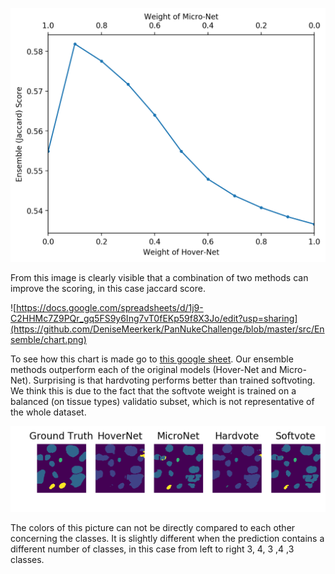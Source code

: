 
![](https://github.com/DeniseMeerkerk/PanNukeChallenge/blob/master/src/Ensemble/example_score_weight.png)

From this image is clearly visible that a combination of two methods can improve the scoring, in this case jaccard score.

![https://docs.google.com/spreadsheets/d/1j9-C2HHMc7Z9PQr_gq5FS9y6Ing7vT0fEKp59f8X3Jo/edit?usp=sharing](https://github.com/DeniseMeerkerk/PanNukeChallenge/blob/master/src/Ensemble/chart.png)

To see how this chart is made go to [this google sheet](https://docs.google.com/spreadsheets/d/1j9-C2HHMc7Z9PQr_gq5FS9y6Ing7vT0fEKp59f8X3Jo/edit?usp=sharing). Our ensemble methods outperform each of the original models (Hover-Net and Micro-Net). Surprising is that hardvoting performs better than trained softvoting. We think this is due to the fact that the softvote weight is trained on a balanced (on tissue types) validatio subset, which is not representative of the whole dataset.


![](https://github.com/DeniseMeerkerk/PanNukeChallenge/blob/master/src/Ensemble/exampleresult2.png)

The colors of this picture can not be directly compared to each other concerning the classes. It is slightly different when the prediction contains a different number of classes, in this case from left to right 3, 4, 3 ,4 ,3 classes.
